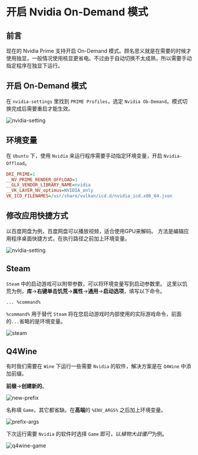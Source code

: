 # 开启 Nvidia On-Demand 模式

## 前言

现在的 Nvidia Prime 支持开启 On-Demand 模式。顾名思义就是在需要的时候才使用独显，一般情况使用核显更省电。不过由于自动切换不太成熟，所以需要手动指定程序在独显下运行。

## 开启 On-Demand 模式

在 `nvidia-settings` 里找到 `PRIME Profiles`，选定 `Nvidia Ob-Demand`。模式切换完成后需要重启才能生效。

![nvidia-setting](../img/kubuntu/nvidia-offload/nvidia-setting.png)

## 环境变量

在 `Ubuntu` 下，使用 `Nvidia` 来运行程序需要手动指定环境变量，开启 `Nvidia-Offload`。

```ini
DRI_PRIME=1
__NV_PRIME_RENDER_OFFLOAD=1
__GLX_VENDOR_LIBRARY_NAME=nvidia
__VK_LAYER_NV_optimus=NVIDIA_only
VK_ICD_FILENAMES=/usr/share/vulkan/icd.d/nvidia_icd.x86_64.json
```

## 修改应用快捷方式

以百度网盘为例，百度网盘可以播放视频，适合使用GPU来解码。
方法是编辑应用程序桌面快捷方式，在执行路径之前加上环境变量。

![nvidia-setting](../img/kubuntu/nvidia-offload/desktop-shortcut.png)

## Steam

`Steam` 中的启动游戏可以附带参数，可以将环境变量写到启动参数里。
这里以饥荒为例，**库**->**右键单击饥荒**->**属性**->**通用**->**启动选项**，填写以下命令。

```shell
... %command%
```

`%command%` 用于替代 `Steam` 将在您启动游戏时内部使用的实际游戏命令，前面的`...`省略的是环境变量。

![steam](../img/kubuntu/nvidia-offload/steam.png)

## Q4Wine

有时我们需要在 `Wine` 下运行一些需要 `Nvidia` 的软件，解决方案是在 `Q4Wine` 中添加前缀。

**前缀**->**创建新的**。

![new-prefix](../img/kubuntu/nvidia-offload/new-prefix.png)

名称填 `Game`，其它都省缺。在**高端**的 `%ENV_ARGS%` 之后加上环境变量。

![prefix-args](../img/kubuntu/nvidia-offload/prefix-args.png)

下次运行需要 `Nvidia` 的软件时选择 `Game` 即可，以*植物大战僵尸*为例。

![q4wine-game](../img/kubuntu/nvidia-offload/q4wine-game.png)
